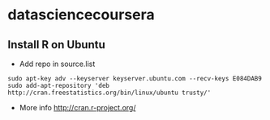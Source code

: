 # datasciencecoursera

## Install R on Ubuntu

* Add repo in source.list

```
sudo apt-key adv --keyserver keyserver.ubuntu.com --recv-keys E084DAB9
sudo add-apt-repository 'deb http://cran.freestatistics.org/bin/linux/ubuntu trusty/'
```

* More info http://cran.r-project.org/ 
